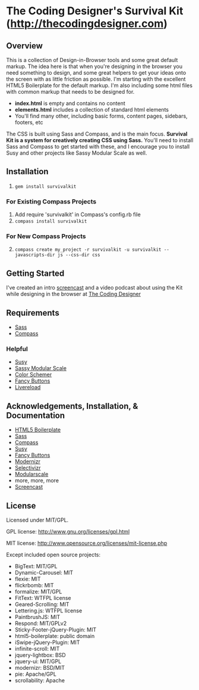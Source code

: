 # The Coding Designer's Survival Kit (http://thecodingdesigner.com)

## Overview

This is a collection of Design-in-Browser tools and some great default markup. The idea here is that when you're designing in the browser you need something to design, and some great helpers to get your ideas onto the screen with as little friction as possible. I'm starting with the excellent HTML5 Boilerplate for the default markup. I'm also including some html files with common markup that needs to be designed for. 

- __index.html__ is empty and contains no content
- __elements.html__ includes a collection of standard html elements
- You'll find many other, including basic forms, content pages, sidebars, footers, etc

The CSS is built using Sass and Compass, and is the main focus. **Survival Kit is a system for creatively creating CSS using Sass.** You'll need to install Sass and Compass to get started with these, and I encourage you to install Susy and other projects like Sassy Modular Scale as well.

## Installation

  1. `gem install survivalkit`  
  
### For Existing Compass Projects  
  1. Add require 'survivalkit' in Compass's config.rb file
  2. `compass install survivalkit`
  
### For New Compass Projects  
  2. `compass create my_project -r survivalkit -u survivalkit --javascripts-dir js --css-dir css`

## Getting Started

I've created an intro [screencast](http://thecodingdesigner.com/tutorials/please-allow-me-introduce-myself) and a video podcast about using the Kit while designing in the browser at [The Coding Designer](http://thecodingdesigner.com/)

## Requirements

- [Sass](http://sass-lang.com/)
- [Compass](http://compass-style.org/)

### Helpful

- [Susy](http://susy.oddbird.net/)
- [Sassy Modular Scale](https://github.com/scottkellum/modular-scale)
- [Color Schemer](https://github.com/scottkellum/color-schemer)
- [Fancy Buttons](https://github.com/imathis/fancy-buttons)
- [Livereload](http://livereload.com/)


## Acknowledgements, Installation, & Documentation

- [HTML5 Boilerplate](http://html5boilerplate.com)
- [Sass](http://sass-lang.com/)
- [Compass](http://compass-style.org/)
- [Susy](http://susy.oddbird.net/)
- [Fancy Buttons](https://github.com/imathis/fancy-buttons)
- [Modernizr](http://modernizr.com/)
- [Selectivizr](http://selectivizr.com/)
- [Modularscale](http://modularscale.com/)
- more, more, more
- [Screencast](http://thecodingdesigner.com/)





## License

Licensed under MIT/GPL.

GPL license:
http://www.gnu.org/licenses/gpl.html

MIT license:
http://www.opensource.org/licenses/mit-license.php


Except included open source projects:  

- BigText: MIT/GPL
- Dynamic-Carousel: MIT
- flexie: MIT
- flickrbomb: MIT
- formalize: MIT/GPL
- FitText: WTFPL license
- Geared-Scrolling: MIT
- Lettering.js: WTFPL license
- PaintbrushJS: MIT
- Respond: MIT/GPLv2
- Sticky-Footer-jQuery-Plugin: MIT
- html5-boilerplate: public domain
- iSwipe-jQuery-Plugin: MIT
- infinite-scroll: MIT
- jquery-lightbox: BSD
- jquery-ui: MIT/GPL
- modernizr: BSD/MIT
- pie: Apache/GPL
- scrollability: Apache


